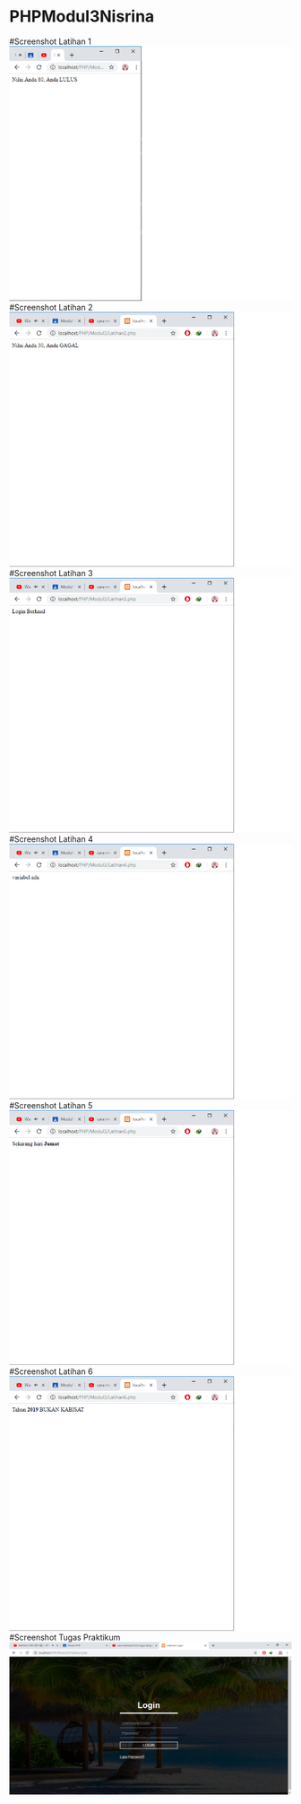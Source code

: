 # PHPModul3Nisrina
#Screenshot Latihan 1
![alt](https://github.com/Ardananisrina/PHPModul3Nisrina/blob/master/Latihan1.png)
#Screenshot Latihan 2
![alt](https://github.com/Ardananisrina/PHPModul3Nisrina/blob/master/Latihan2.png)
#Screenshot Latihan 3
![alt](https://github.com/Ardananisrina/PHPModul3Nisrina/blob/master/Latihan3.png)
#Screenshot Latihan 4
![alt](https://github.com/Ardananisrina/PHPModul3Nisrina/blob/master/Latihan4.png)
#Screenshot Latihan 5
![alt](https://github.com/Ardananisrina/PHPModul3Nisrina/blob/master/Latihan5.png)
#Screenshot Latihan 6
![alt](https://github.com/Ardananisrina/PHPModul3Nisrina/blob/master/Latihan6.png)
#Screenshot Tugas Praktikum
![alt](https://github.com/Ardananisrina/PHPModul3Nisrina/blob/master/Praktikum.png)
